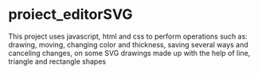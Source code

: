 # proiect_editorSVG
This project uses javascript, html and css to perform operations such as: drawing, moving, changing color and thickness, saving several ways and canceling changes, on some SVG drawings made up with the help of line, triangle and rectangle shapes
